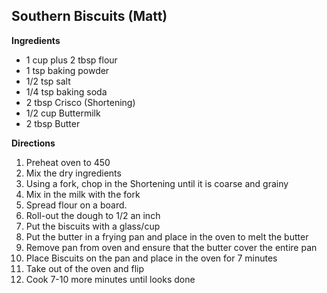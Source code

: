 ## Southern Biscuits	(Matt)

**Ingredients**
*	1 cup plus 2 tbsp flour
*	1 tsp baking powder
*	1/2 tsp salt
*	1/4 tsp baking soda
*	2 tbsp Crisco (Shortening)
*	1/2 cup Buttermilk
*	2 tbsp Butter
 
**Directions**
1. Preheat oven to 450
1. Mix the dry ingredients
1. Using a fork, chop in the Shortening until it is coarse and grainy
1. Mix in the milk with the fork
1. Spread flour on a board.
1. Roll-out the dough to 1/2 an inch
1. Put the biscuits with a glass/cup
1. Put the butter in a frying pan and place in the oven to melt the butter
1. Remove pan from oven and ensure that the butter cover the entire pan
1. Place Biscuits on the pan and place in the oven for 7 minutes
1. Take out of the oven and flip
1. Cook 7-10 more minutes until looks done

